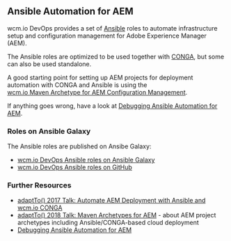 ## Ansible Automation for AEM

wcm.io DevOps provides a set of [Ansible][ansible] roles to automate infrastructure setup and configuration management for Adobe Experience Manager (AEM).

The Ansible roles are optimized to be used together with [CONGA][conga], but some can also be used standalone.

A good starting point for setting up AEM projects for deployment automation with CONGA and Ansible is using the<br/>
[wcm.io Maven Archetype for AEM Configuration Management][aem-configmgmt-archetype].

If anything goes wrong, have a look at [Debugging Ansible Automation for AEM][ansible-debugging].


### Roles on Ansible Galaxy

The Ansible roles are published on Ansibe Galaxy:

* [wcm.io DevOps Ansible roles on Ansible Galaxy][ansible-galaxy-roles]
* [wcm.io DevOps Ansible roles on GitHub][github-ansible-roles]


### Further Resources

* [adaptTo() 2017 Talk: Automate AEM Deployment with Ansible and wcm.io CONGA][adaptto-talk-2017-aem-ansible]
* [adaptTo() 2018 Talk: Maven Archetypes for AEM][adaptto-talk-2018-aem-archetypes] - about AEM project archetypes including Ansible/CONGA-based cloud deployment
* [Debugging Ansible Automation for AEM][ansible-debugging]



[ansible]: https://www.ansible.com/
[ansible-debugging]: ansible-debugging.html
[conga]: https://devops.wcm.io/conga
[aem-configmgmt-archetype]: http://wcm.io/tooling/maven/archetypes/aem-confmgmt/
[ansible-galaxy-roles]: https://galaxy.ansible.com/wcm_io_devops
[github-ansible-roles]: https://github.com/wcm-io-devops?q=topic%3Aansible-role
[adaptto-talk-2017-aem-ansible]: https://adapt.to/2017/en/schedule/automate-aem-deployment-with-ansible-and-wcm-io-conga.html
[adaptto-talk-2018-aem-archetypes]: https://adapt.to/2018/en/schedule/maven-archetypes-for-aem.html
